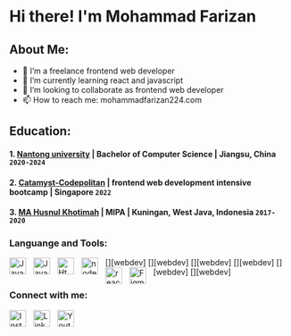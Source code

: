 # Hi there! I'm Mohammad Farizan
## About Me:
- 🔭 I’m a freelance frontend web developer
- 🌱 I’m currently learning react and javascript
- 👯 I’m looking to collaborate as frontend web developer
- 📫 How to reach me: mohammadfarizan224.com
## Education:
#### 1. [Nantong university](https://en.ntu.edu.cn/) | Bachelor of Computer Science | Jiangsu, China `2020-2024`
#### 2. [Catamyst-Codepolitan](https://program.codepolitan.com/catamyst/) | frontend web development intensive bootcamp | Singapore `2022`
#### 3. [MA Husnul Khotimah](https://mahusnulkhotimah.sch.id/) | MIPA | Kuningan, West Java, Indonesia `2017-2020`

### Languange and Tools:
[<img align="left" alt="Java" width="30px" src="https://cdn4.iconfinder.com/data/icons/logos-and-brands/512/181_Java_logo_logos-256.png" style="padding-right:10px;" />][webdev]
[<img align="left" alt="Javascript" width="30px" src="https://cdn2.iconfinder.com/data/icons/designer-skills/128/code-programming-javascript-software-develop-command-language-256.png" style="padding-right:10px;" />][webdev]
[<img align="left" alt="Html" width="30px" src="https://cdn1.iconfinder.com/data/icons/logotypes/32/badge-html-5-256.png" style="padding-right:10px;" />][webdev]
[<img align="left" alt="nodejs" width="30px" src="https://cdn4.iconfinder.com/data/icons/logos-3/456/nodejs-new-pantone-black-256.png" style="padding-right:10px;" />][webdev]
[<img align="left" alt="react" width="30px" src="https://cdn1.iconfinder.com/data/icons/unicons-line-vol-5/24/react-256.png" style="padding-right:10px;" />][webdev]
[<img align="left" alt="Figma" width="30px" src="https://cdn4.iconfinder.com/data/icons/logos-brands-in-colors/3000/figma-logo-256.png" style="padding-right:10px;" />][webdev]

### Connect with me:
[<img align="left" alt="Instagram" width="30px" src="https://cdn2.iconfinder.com/data/icons/social-media-applications/64/social_media_applications_3-instagram-256.png" style="padding-right:10px;" />](https://instagram.com/_farizan_?igshid=YmMyMTA2M2Y=)
[<img align="left" alt="LinkedIn" width="30px" src="https://cdn1.iconfinder.com/data/icons/logotypes/32/square-linkedin-256.png" style="padding-right:10px;" />](https://www.linkedin.com/in/mohammad-farizan-008350214)
[<img align="left" alt="Youtube" width="30px" src="https://cdn1.iconfinder.com/data/icons/logotypes/32/youtube-256.png" style="padding-right:10px;" />](https://youtube.com/channel/UCHovSgQPrW9m4AsTt6PVlJw)
